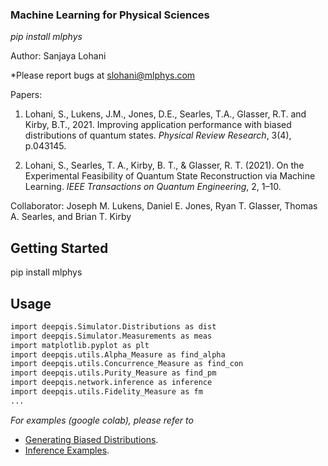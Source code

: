 ### Machine Learning for Physical Sciences
*pip install mlphys*

Author: Sanjaya Lohani

*Please report bugs at slohani@mlphys.com

Papers:

1.   Lohani, S., Lukens, J.M., Jones, D.E., Searles, T.A., Glasser, R.T. and Kirby, B.T., 2021. Improving application performance with biased distributions of quantum states. *Physical Review Research*, 3(4), p.043145. 

2.  Lohani, S., Searles, T. A., Kirby, B. T., & Glasser, R. T. (2021). On the Experimental Feasibility of Quantum State Reconstruction via Machine Learning. *IEEE Transactions on Quantum Engineering*, 2, 1–10. 

Collaborator: Joseph M. Lukens, Daniel E. Jones, Ryan T. Glasser, Thomas A. Searles, and Brian T. Kirby

<!-- GETTING STARTED -->
## Getting Started

pip install mlphys

<!-- USAGE EXAMPLES -->
## Usage

```sh
import deepqis.Simulator.Distributions as dist
import deepqis.Simulator.Measurements as meas
import matplotlib.pyplot as plt
import deepqis.utils.Alpha_Measure as find_alpha
import deepqis.utils.Concurrence_Measure as find_con
import deepqis.utils.Purity_Measure as find_pm
import deepqis.network.inference as inference
import deepqis.utils.Fidelity_Measure as fm
...
```

_For examples (google colab), please refer to_ 
* [Generating Biased Distributions](https://github.com/slohani-ai/mlphys/blob/main/tutorials-google-colab-notebook/Biased_distributions_random_Q_states.ipynb). 
* [Inference Examples](https://github.com/slohani-ai/mlphys/blob/main/tutorials-google-colab-notebook/Inference_examples.ipynb).

<!--
_open in the google colab_
* [Generating Biased Distributions]
* [Inference_Examples]
-->